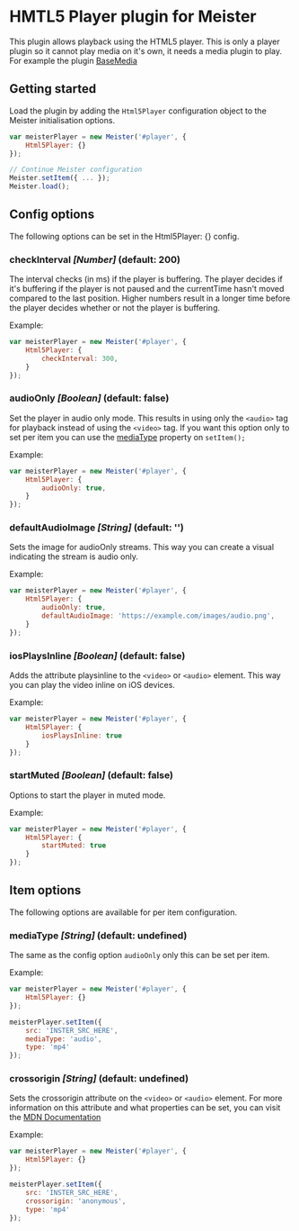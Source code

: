 HMTL5 Player plugin for Meister
=========

This plugin allows playback using the HTML5 player. This is only a player plugin so it cannot play media on it's own, it needs a media plugin to play. For example the plugin [BaseMedia](https://github.com/meisterplayer/media-basemedia) 

Getting started
---------

Load the plugin by adding the ```Html5Player``` configuration object to the Meister initialisation options.

``` JavaScript
var meisterPlayer = new Meister('#player', {
    Html5Player: {}
});

// Continue Meister configuration
Meister.setItem({ ... });
Meister.load();
```

Config options
----------

The following options can be set in the Html5Player: {} config.

### checkInterval *[Number]* (default: 200) ###

The interval checks (in ms) if the player is buffering. The player decides if it's buffering if the player is not paused and the currentTime hasn't moved compared to the last position. Higher numbers result in a longer time before the player decides whether or not the player is buffering.

Example:


``` JavaScript
var meisterPlayer = new Meister('#player', {
    Html5Player: {
        checkInterval: 300,
    }
});
```



### audioOnly *[Boolean]* (default: false) ###

Set the player in audio only mode. This results in using only the ```<audio>``` tag for playback instead of using the ```<video>``` tag. If you want this option only to set per item you can use the [mediaType]() property on ```setItem();```

Example:

``` JavaScript
var meisterPlayer = new Meister('#player', {
    Html5Player: {
        audioOnly: true,
    }
});
```

### defaultAudioImage *[String]* (default: '') ###

Sets the image for audioOnly streams. This way you can create a visual indicating the stream is audio only.

Example: 

``` JavaScript
var meisterPlayer = new Meister('#player', {
    Html5Player: {
        audioOnly: true,
        defaultAudioImage: 'https://example.com/images/audio.png',
    }
});
```

### iosPlaysInline *[Boolean]* (default: false) ###

Adds the attribute playsinline to the ```<video>``` or ```<audio>``` element. This way you can play the video inline on iOS devices. 

Example: 

``` JavaScript
var meisterPlayer = new Meister('#player', {
    Html5Player: {
        iosPlaysInline: true
    }
});
```

### startMuted *[Boolean]* (default: false) ###

Options to start the player in muted mode.

Example: 

``` JavaScript
var meisterPlayer = new Meister('#player', {
    Html5Player: {
        startMuted: true
    }
});
```

Item options
--------

The following options are available for per item configuration.

### mediaType *[String]* (default: undefined) ###

The same as the config option ```audioOnly``` only this can be set per item.

Example: 

``` JavaScript
var meisterPlayer = new Meister('#player', {
    Html5Player: {}
});

meisterPlayer.setItem({
    src: 'INSTER_SRC_HERE',
    mediaType: 'audio',
    type: 'mp4'
});
```

### crossorigin *[String]* (default: undefined) ###

Sets the crossorigin attribute on the ```<video>``` or ```<audio>``` element. For more information on this attribute and what properties can be set, you can visit the [MDN Documentation](https://developer.mozilla.org/en-US/docs/Web/HTML/CORS_settings_attributes)

Example: 

``` JavaScript
var meisterPlayer = new Meister('#player', {
    Html5Player: {}
});

meisterPlayer.setItem({
    src: 'INSTER_SRC_HERE',
    crossorigin: 'anonymous',
    type: 'mp4'
});
```
